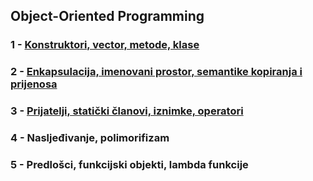 
## Object-Oriented Programming 
### 1 - [Konstruktori, vector, metode, klase](https://github.com/MDBossss/tvz-cpp/tree/main/vj-01)
### 2 - [Enkapsulacija, imenovani prostor, semantike kopiranja i prijenosa](https://github.com/MDBossss/tvz-cpp/tree/main/vj-02)
### 3 - [Prijatelji, statički članovi, iznimke, operatori](https://github.com/MDBossss/tvz-cpp/tree/main/vj-03)
### 4 - Nasljeđivanje, polimorifizam
### 5 - Predlošci, funkcijski objekti, lambda funkcije
